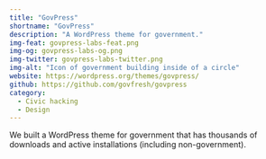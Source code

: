```yaml
---
title: "GovPress"
shortname: "GovPress"
description: "A WordPress theme for government."
img-feat: govpress-labs-feat.png
img-og: govpress-labs-og.png
img-twitter: govpress-labs-twitter.png
img-alt: "Icon of government building inside of a circle"
website: https://wordpress.org/themes/govpress/
github: https://github.com/govfresh/govpress
category:
  - Civic hacking
  - Design
---
```


We built a WordPress theme for government that has thousands of downloads and active installations (including non-government).
